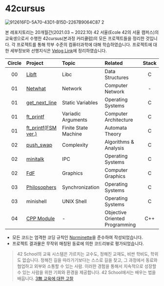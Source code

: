 # 42cursus
![912616FD-5A70-43D1-B15D-2267B9064C87 2](https://user-images.githubusercontent.com/83692797/129868371-9c6292f0-c841-43c6-b925-0ab8e7802ab7.jpg)

본 레포지토리는 20개월간(2021.03 ~ 2022.10) 42 서울(Ecole 42의 서울 캠퍼스)의 교육생으로서 수행한 42cursus(본과정 커리큘럼)의 모든 프로젝트들을 정리한 것입니다. 각 프로젝트를 통해 학부 수준의 컴퓨터과학에 대해 학습하였습니다. 프로젝트에 대한 세부정보와 선행지식은 [Velog Link](https://velog.io/@24siefil/series/42-SEOUL)에 정리하였습니다.

| Circle | Project |   Topic   | Related | Stack |
| :----: | :----------- | :-------------| :---- | :----: |
| 00     | [Libft](https://github.com/24siefil/42SEOUL-42cursus/tree/main/00-Libft) | Libc | Data Structures | C |
| 01     | [Netwhat](https://github.com/24siefil/42SEOUL-42cursus/tree/main/01-netwhat) | Network |   Computer Network   | - |
| 01     | [get_next_line](https://github.com/24siefil/42SEOUL-42cursus/tree/main/01-get_next_line) | Static Variables | Operating Systems | C |
| 01     | [ft_printf](https://github.com/24siefil/42SEOUL-42cursus/tree/main/01-ft_printf) | Variadic Arguments | Computer Architecture | C |
| 01     | [ft_printf(FSM ver.)](https://github.com/24siefil/42SEOUL-42cursus/tree/main/01-ft_printf(FSM%20ver.)) | Finite State Machine | Automata Theory | C |
| 02     | [push_swap](https://github.com/24siefil/42SEOUL-42cursus/tree/main/02-push_swap) | Complexity | Algorithms & Analysis | C |
| 02     | [minitalk](https://github.com/24siefil/42SEOUL-42cursus/tree/main/02-minitalk) | IPC | Operating Systems | C |
| 02     | [FdF](https://github.com/24siefil/42SEOUL-42cursus/tree/main/02-FdF) | Graphics | Computer Graphics | C |
| 03     | [Philosophers](https://github.com/24siefil/42SEOUL-42cursus/tree/main/03-Philosophers) | Synchronization | Operating Systems | C |
| 03     | minishell | UNIX Shell | Operating Systems | C |
| 04     | [CPP Module](https://github.com/24siefil/42SEOUL-42cursus/tree/main/04-cpp-module) | - | Objective Oriented Programming | C++ |

* 모든 코드는 엄격한 코딩 규칙인 [Norminette](https://github.com/24siefil/norminette/blob/master/pdf/en.norm.pdf)을 준수하여 작성되었습니다.
* 프로젝트 결과물은 무작위 매칭된 동료에 의한 코드리뷰로 평가되었습니다.  

> 42 School의 교육 시스템은 가르치는 교수도, 정해진 교재도, 비싼 학비도, 학위도 없습니다. 정해진 길을 따라가기보다는 스스로 길을 찾고, 그 과정에서 동료와 협업하고 외부와 소통할 수 있는 사람. 이러한 경험을 통해서 지속적으로 성장할 수 있는 사람을 위한 기회와 환경을 제공합니다. 42 School에서는 배우는 법을 배웁니다. [3無 교육에 대한 고찰](https://42place.innovationacademy.kr/archives/6140)
